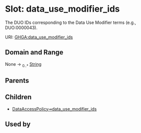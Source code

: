 
# Slot: data_use_modifier_ids


The DUO IDs corresponding to the Data Use Modifier terms (e.g., DUO:0000043).

URI: [GHGA:data_use_modifier_ids](https://w3id.org/GHGA/data_use_modifier_ids)


## Domain and Range

None &#8594;  <sub>0..\*</sub> [String](types/String.md)

## Parents


## Children

 *  [DataAccessPolicy➞data_use_modifier_ids](DataAccessPolicy_data_use_modifier_ids.md)

## Used by

